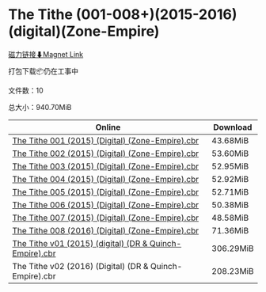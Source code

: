 # The Tithe (001-008+)(2015-2016)(digital)(Zone-Empire)

[磁力链接⬇Magnet Link](magnet:?xt=urn:btih:8b70b0561c854a02461c6f39c55af52c200c7eed&dn=The%20Tithe%20%28001-008%2B%29%282015-2016%29%28digital%29%28Zone-Empire%29)

打包下载📦仍在工事中

文件数：10

总大小：940.70MiB

Online | Download
--- | ---
[The Tithe 001 (2015) (Digital) (Zone-Empire).cbr](https://github.com/alicewish/markdown/blob/master/comic/Tithe-001-2015-Digital-Zone-Empire-cbr.md) | 43.68MiB
[The Tithe 002 (2015) (Digital) (Zone-Empire).cbr](https://github.com/alicewish/markdown/blob/master/comic/Tithe-002-2015-Digital-Zone-Empire-cbr.md) | 53.60MiB
[The Tithe 003 (2015) (Digital) (Zone-Empire).cbr](https://github.com/alicewish/markdown/blob/master/comic/Tithe-003-2015-Digital-Zone-Empire-cbr.md) | 52.95MiB
[The Tithe 004 (2015) (Digital) (Zone-Empire).cbr](https://github.com/alicewish/markdown/blob/master/comic/Tithe-004-2015-Digital-Zone-Empire-cbr.md) | 52.92MiB
[The Tithe 005 (2015) (Digital) (Zone-Empire).cbr](https://github.com/alicewish/markdown/blob/master/comic/Tithe-005-2015-Digital-Zone-Empire-cbr.md) | 52.71MiB
[The Tithe 006 (2015) (Digital) (Zone-Empire).cbr](https://github.com/alicewish/markdown/blob/master/comic/Tithe-006-2015-Digital-Zone-Empire-cbr.md) | 50.38MiB
[The Tithe 007 (2015) (Digital) (Zone-Empire).cbr](https://github.com/alicewish/markdown/blob/master/comic/Tithe-007-2015-Digital-Zone-Empire-cbr.md) | 48.58MiB
[The Tithe 008 (2016) (Digital) (Zone-Empire).cbr](https://github.com/alicewish/markdown/blob/master/comic/Tithe-008-2016-Digital-Zone-Empire-cbr.md) | 71.36MiB
[The Tithe v01 (2015) (digital) (DR & Quinch-Empire).cbr](https://github.com/alicewish/markdown/blob/master/comic/Tithe-v01-2015-digital-DR-Quinch-Empire-cbr.md) | 306.29MiB
The Tithe v02 (2016) (Digital) (DR & Quinch-Empire).cbr | 208.23MiB